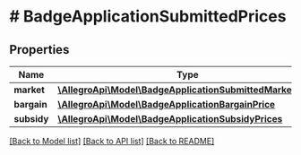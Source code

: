 # # BadgeApplicationSubmittedPrices

## Properties

Name | Type | Description | Notes
------------ | ------------- | ------------- | -------------
**market** | [**\AllegroApi\Model\BadgeApplicationSubmittedMarketPrice**](BadgeApplicationSubmittedMarketPrice.md) |  | [optional]
**bargain** | [**\AllegroApi\Model\BadgeApplicationBargainPrice**](BadgeApplicationBargainPrice.md) |  | [optional]
**subsidy** | [**\AllegroApi\Model\BadgeApplicationSubsidyPrices**](BadgeApplicationSubsidyPrices.md) |  | [optional]

[[Back to Model list]](../../README.md#models) [[Back to API list]](../../README.md#endpoints) [[Back to README]](../../README.md)
